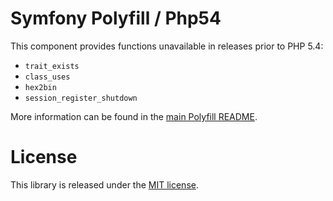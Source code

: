 Symfony Polyfill / Php54
========================

This component provides functions unavailable in releases prior to PHP 5.4:

- `trait_exists`
- `class_uses`
- `hex2bin`
- `session_register_shutdown`

More information can be found in the 
[main Polyfill README](https://github.com/symfony/polyfill/blob/master/README.md).

License
=======

This library is released under the [MIT license](LICENSE).